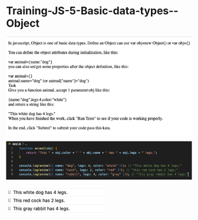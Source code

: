 # Training-JS-5-Basic-data-types--Object


![screen image](pic.png)

![code image](code.png)

![console image](con.png)